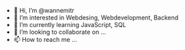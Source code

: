 - 👋 Hi, I’m @wannemitr
- 👀 I’m interested in Webdesing, Webdevelopment, Backend
- 🌱 I’m currently learning JavaScript, SQL
- 💞️ I’m looking to collaborate on ...
- 📫 How to reach me ...

<!---
wannemitr/wannemitr is a ✨ special ✨ repository because its `README.md` (this file) appears on your GitHub profile.
You can click the Preview link to take a look at your changes.
--->
